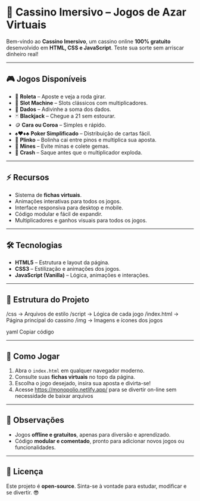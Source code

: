 # 🎰 Cassino Imersivo – Jogos de Azar Virtuais

Bem-vindo ao **Cassino Imersivo**, um cassino online **100% gratuito** desenvolvido em **HTML, CSS e JavaScript**. Teste sua sorte sem arriscar dinheiro real!  

---

## 🎮 Jogos Disponíveis
- 🎡 **Roleta** – Aposte e veja a roda girar.  
- 🎰 **Slot Machine** – Slots clássicos com multiplicadores.  
- 🎲 **Dados** – Adivinhe a soma dos dados.  
- 🃏 **Blackjack** – Chegue a 21 sem estourar.  
- 🪙 **Cara ou Coroa** – Simples e rápido.  
- ♠️♥️♦️♣️ **Poker Simplificado** – Distribuição de cartas fácil.  
- 🎯 **Plinko** – Bolinha cai entre pinos e multiplica sua aposta.  
- 💎 **Mines** – Evite minas e colete gemas.  
- 🚀 **Crash** – Saque antes que o multiplicador exploda.  

---

## ⚡ Recursos
- Sistema de **fichas virtuais**.  
- Animações interativas para todos os jogos.  
- Interface responsiva para desktop e mobile.  
- Código modular e fácil de expandir.  
- Multiplicadores e ganhos visuais para todos os jogos.

---

## 🛠 Tecnologias
- **HTML5** – Estrutura e layout da página.  
- **CSS3** – Estilização e animações dos jogos.  
- **JavaScript (Vanilla)** – Lógica, animações e interações.

---

## 📂 Estrutura do Projeto
/css -> Arquivos de estilo
/script -> Lógica de cada jogo
/index.html -> Página principal do cassino
/img -> Imagens e ícones dos jogos

yaml
Copiar código

---

## 🚀 Como Jogar
1. Abra o `index.html` em qualquer navegador moderno.  
2. Consulte suas **fichas virtuais** no topo da página.  
3. Escolha o jogo desejado, insira sua aposta e divirta-se!
4. Acesse https://monopolio.netlify.app/ para se divertir on-line sem necessidade de baixar arquivos  

---

## 📢 Observações
- Jogos **offline e gratuitos**, apenas para diversão e aprendizado.  
- Código **modular e comentado**, pronto para adicionar novos jogos ou funcionalidades.  

---

## 🔗 Licença
Este projeto é **open-source**. Sinta-se à vontade para estudar, modificar e se divertir. 😎
